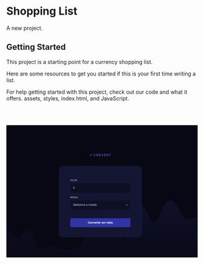 # Shopping List

A new project.

## Getting Started

This project is a starting point for a currency shopping list.

Here are some resources to get you started if this is your first time writing a list.

For help getting started with this project, check out our code and what it offers.
assets, styles, index.html, and JavaScript.

<!--START_SECTION:footer-->

<br />
<br />

<p align="center">
<img align="center" src="img/compra.png" alt="compra"/>
</p>
